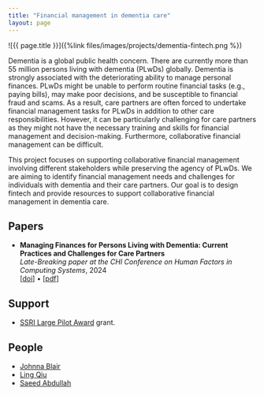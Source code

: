 ```yaml
---
title: "Financial management in dementia care"
layout: page
---
```


<div class="row">
<div class="col-md-12">
<div class="col-xs-offset-1 col-md-10" markdown="1">
![{{ page.title }}]({%link files/images/projects/dementia-fintech.png %})
</div>
</div>
</div>

Dementia is a global public health concern. There are currently more than 55
million persons living with dementia (PLwDs) globally. Dementia is strongly
associated with the deteriorating ability to manage personal finances. PLwDs
might be unable to perform routine financial tasks (e.g., paying bills), may
make poor decisions, and be susceptible to financial fraud and scams. As a
result, care partners are often forced to undertake financial management
tasks for PLwDs in addition to other care responsibilities. However, it can be
particularly challenging for care partners as they might not have the necessary
training and skills for financial management and decision-making. Furthermore,
collaborative financial management can be difficult.

This project focuses on supporting collaborative financial management involving
different stakeholders while preserving the agency of PLwDs. We are aiming to
identify financial management needs and challenges for individuals with
dementia and their care partners. Our goal is to design fintech and provide
resources to support collaborative financial management in dementia care.



## Papers ##
* **Managing Finances for Persons Living with Dementia: Current Practices and Challenges for Care Partners**\
_Late-Breaking paper at the CHI Conference on Human Factors in Computing Systems_, 2024\
\[[doi](https://doi.org/10.1145/3613905.3650809)\] &bull; \[[pdf](https://saeedabdullah.com/files/pubs/2024-chi-lbw-dementia-fintech.pdf)\]

## Support ##
* [SSRI Large Pilot Award](https://ssri.psu.edu/funding/ssri-pilot-award) grant.

## People ##
* [Johnna Blair](https://johnnablair.weebly.com)  
* [Ling Qiu](https://lingqiu3.github.io)
* [Saeed Abdullah](https://saeedabdullah.com)
